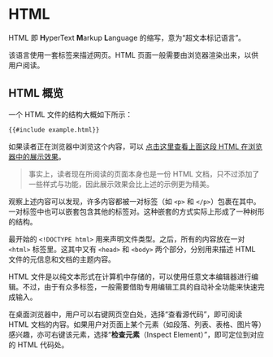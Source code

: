 # HTML

HTML 即 **H**yperText **M**arkup **L**anguage 的缩写，意为“超文本标记语言”。

该语言使用一套标签来描述网页。HTML 页面一般需要由浏览器渲染出来，以供用户阅读。

## HTML 概览

一个 HTML 文件的结构大概如下所示：

```html
{{#include example.html}}
```

如果读者正在浏览器中浏览这个内容，可以 [点击这里查看上面这段 HTML 在浏览器中的展示效果](./example.html)。

> 事实上，读者现在所阅读的页面本身也是一份 HTML 文档，只不过添加了一些样式与功能，因此展示效果会比上述的示例更为精美。

观察上述内容可以发现，许多内容都被一对标签（如 `<p>` 和 `</p>`）包裹在其中。一对标签中也可以嵌套包含其他的标签对。这种嵌套的方式实际上形成了一种树形的结构。

最开始的 `<!DOCTYPE html>` 用来声明文件类型。之后，所有的内容放在一对 `<html>` 标签里。这其中又有 `<head>` 和 `<body>` 两个部分，分别用来描述 HTML 文件的元信息和文档的主题内容。

HTML 文件是以纯文本形式在计算机中存储的，可以使用任意文本编辑器进行编辑。不过，由于有众多标签，一般需要借助专用编辑工具的自动补全功能来快速完成输入。

在桌面浏览器中，用户可以右键网页空白处，选择“查看源代码”，即可阅读 HTML 文档的内容。如果用户对页面上某个元素（如段落、列表、表格、图片等）感兴趣，亦可右键该元素，选择“**检查元素**（Inspect Element）”，即可定位到对应的 HTML 代码处。
